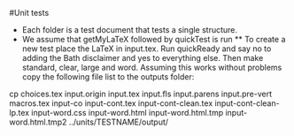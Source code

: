 #Unit tests

* Each folder is a test document that tests a single structure. 
* We assume that getMyLaTeX followed by quickTest is run
** 
To create a new test place the LaTeX in input.tex. Run quickReady and say no to adding the Bath disclaimer and yes to everything else. Then make standard, clear, large and word. Assuming this works without problems copy the following file list to the outputs folder:

cp choices.tex input.origin input.tex input.fls input.parens input.pre-vert macros.tex input-co input-cont.tex input-cont-clean.tex input-cont-clean-lp.tex input-word.css input-word.html input-word.html.tmp input-word.html.tmp2 ../units/TESTNAME/output/
